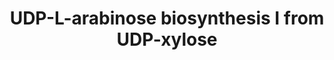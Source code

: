 ---
annotations:
- id: PW:0000147
  parent: classic metabolic pathway
  type: Pathway Ontology
  value: metabolic pathway of secondary metabolites
authors:
- Anwesha
- Eweitz
- Egonw
citedin: ''
communities: []
description: 'This event has been computationally inferred from an event that has
  been demonstrated in another species.  The inference is based on Ensembl Compara
  orthology projection. Briefly, reactions for which all involved PhysicalEntities
  (in input, output and catalyst) have a mapped ortholog or paralog are inferred to
  the other species. High-level events are also inferred for these events to allow
  for easier navigation.  Source: [Plant Reactome](http://plantreactome.gramene.org/).'
last-edited: 2025-03-08
ndex: null
organisms:
- Arabidopsis thaliana
redirect_from:
- /index.php/Pathway:WP3015
- /instance/WP3015
- /instance/WP3015_r137680
revision: r137680
schema-jsonld:
- '@context': https://schema.org/
  '@id': https://wikipathways.github.io/pathways/WP3015.html
  '@type': Dataset
  creator:
    '@type': Organization
    name: WikiPathways
  description: 'This event has been computationally inferred from an event that has
    been demonstrated in another species.  The inference is based on Ensembl Compara
    orthology projection. Briefly, reactions for which all involved PhysicalEntities
    (in input, output and catalyst) have a mapped ortholog or paralog are inferred
    to the other species. High-level events are also inferred for these events to
    allow for easier navigation.  Source: [Plant Reactome](http://plantreactome.gramene.org/).'
  keywords:
  - Homologues of NADdependentepimerase/dehydratasefamily domaincontaining protein(LOC_OS04G52730.1)
  - UDP-L-arabinose
  - UDP-Xyl
  license: CC0
  name: UDP-L-arabinose biosynthesis I from UDP-xylose
seo: CreativeWork
title: UDP-L-arabinose biosynthesis I from UDP-xylose
wpid: WP3015
---